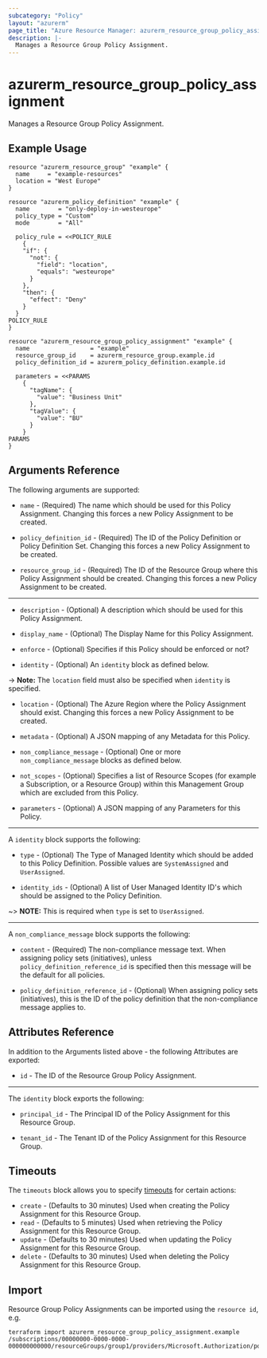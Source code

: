 ```yaml
---
subcategory: "Policy"
layout: "azurerm"
page_title: "Azure Resource Manager: azurerm_resource_group_policy_assignment"
description: |-
  Manages a Resource Group Policy Assignment.
---
```


# azurerm_resource_group_policy_assignment

Manages a Resource Group Policy Assignment.

## Example Usage

```hcl
resource "azurerm_resource_group" "example" {
  name     = "example-resources"
  location = "West Europe"
}

resource "azurerm_policy_definition" "example" {
  name        = "only-deploy-in-westeurope"
  policy_type = "Custom"
  mode        = "All"

  policy_rule = <<POLICY_RULE
	{
    "if": {
      "not": {
        "field": "location",
        "equals": "westeurope"
      }
    },
    "then": {
      "effect": "Deny"
    }
  }
POLICY_RULE
}

resource "azurerm_resource_group_policy_assignment" "example" {
  name                 = "example"
  resource_group_id    = azurerm_resource_group.example.id
  policy_definition_id = azurerm_policy_definition.example.id

  parameters = <<PARAMS
    {
      "tagName": {
        "value": "Business Unit"
      },
      "tagValue": {
        "value": "BU"
      }
    }
PARAMS
}
```

## Arguments Reference

The following arguments are supported:

* `name` - (Required) The name which should be used for this Policy Assignment. Changing this forces a new Policy Assignment to be created.

* `policy_definition_id` - (Required) The ID of the Policy Definition or Policy Definition Set. Changing this forces a new Policy Assignment to be created.

* `resource_group_id` - (Required) The ID of the Resource Group where this Policy Assignment should be created. Changing this forces a new Policy Assignment to be created.

---

* `description` - (Optional) A description which should be used for this Policy Assignment.

* `display_name` - (Optional) The Display Name for this Policy Assignment.

* `enforce` - (Optional) Specifies if this Policy should be enforced or not?

* `identity` - (Optional) An `identity` block as defined below.

-> **Note:** The `location` field must also be specified when `identity` is specified.

* `location` - (Optional) The Azure Region where the Policy Assignment should exist. Changing this forces a new Policy Assignment to be created.

* `metadata` - (Optional) A JSON mapping of any Metadata for this Policy.

* `non_compliance_message` - (Optional) One or more `non_compliance_message` blocks as defined below.

* `not_scopes` - (Optional) Specifies a list of Resource Scopes (for example a Subscription, or a Resource Group) within this Management Group which are excluded from this Policy.

* `parameters` - (Optional) A JSON mapping of any Parameters for this Policy.

---

A `identity` block supports the following:

* `type` - (Optional) The Type of Managed Identity which should be added to this Policy Definition. Possible values are `SystemAssigned` and `UserAssigned`.

* `identity_ids` - (Optional) A list of User Managed Identity ID's which should be assigned to the Policy Definition.

~> **NOTE:** This is required when `type` is set to `UserAssigned`.

---

A `non_compliance_message` block supports the following:

* `content` - (Required) The non-compliance message text. When assigning policy sets (initiatives), unless `policy_definition_reference_id` is specified then this message will be the default for all policies.

* `policy_definition_reference_id` - (Optional) When assigning policy sets (initiatives), this is the ID of the policy definition that the non-compliance message applies to.

## Attributes Reference

In addition to the Arguments listed above - the following Attributes are exported:

* `id` - The ID of the Resource Group Policy Assignment.

---

The `identity` block exports the following:

* `principal_id` - The Principal ID of the Policy Assignment for this Resource Group.

* `tenant_id` - The Tenant ID of the Policy Assignment for this Resource Group.

## Timeouts

The `timeouts` block allows you to specify [timeouts](https://www.terraform.io/docs/configuration/resources.html#timeouts) for certain actions:

* `create` - (Defaults to 30 minutes) Used when creating the Policy Assignment for this Resource Group.
* `read` - (Defaults to 5 minutes) Used when retrieving the Policy Assignment for this Resource Group.
* `update` - (Defaults to 30 minutes) Used when updating the Policy Assignment for this Resource Group.
* `delete` - (Defaults to 30 minutes) Used when deleting the Policy Assignment for this Resource Group.

## Import

Resource Group Policy Assignments can be imported using the `resource id`, e.g.

```shell
terraform import azurerm_resource_group_policy_assignment.example /subscriptions/00000000-0000-0000-000000000000/resourceGroups/group1/providers/Microsoft.Authorization/policyAssignments/assignment1
```

